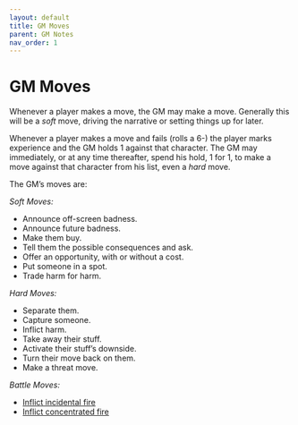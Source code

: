 ```yaml
---
layout: default
title: GM Moves
parent: GM Notes
nav_order: 1
---
```


# GM Moves

Whenever a player makes a move, the GM may make a move. Generally this will be a _soft_ move, driving the narrative or setting things up for later.

Whenever a player makes a move and fails (rolls a 6-) the player marks experience and the GM holds 1 against that character. The GM may immediately, or at any time thereafter, spend his hold, 1 for 1, to make a move against that character from his list, even a _hard_ move.

The GM’s moves are:

_Soft Moves:_

- Announce off-screen badness.
- Announce future badness.
- Make them buy.
- Tell them the possible consequences and ask.
- Offer an opportunity, with or without a cost.
- Put someone in a spot.
- Trade harm for harm.

_Hard Moves:_

- Separate them.
- Capture someone.
- Inflict harm.
- Take away their stuff.
- Activate their stuff’s downside.
- Turn their move back on them.
- Make a threat move.

_Battle Moves:_

- [Inflict incidental fire](/content/rules/combat.html#incidental-fire)
- [Inflict concentrated fire](/content/rules/combat.html#concentrated-fire)
